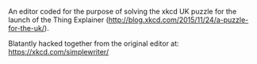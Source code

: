 An editor coded for the purpose of solving the xkcd UK puzzle for the launch of
the Thing Explainer (http://blog.xkcd.com/2015/11/24/a-puzzle-for-the-uk/).

Blatantly hacked together from the original editor at:
    https://xkcd.com/simplewriter/

